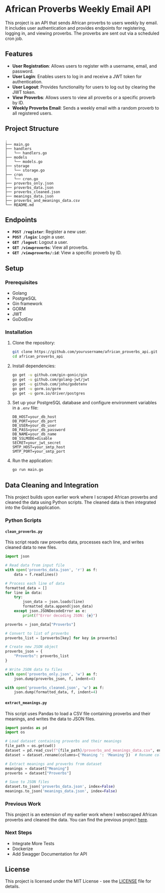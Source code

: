 # African Proverbs Weekly Email API

This project is an API that sends African proverbs to users weekly by email. It includes user authentication and provides endpoints for registering, logging in, and viewing proverbs. The proverbs are sent out via a scheduled cron job.

## Features

- **User Registration**: Allows users to register with a username, email, and password.
- **User Login**: Enables users to log in and receive a JWT token for authentication.
- **User Logout**: Provides functionality for users to log out by clearing the JWT token.
- **View Proverbs**: Allows users to view all proverbs or a specific proverb by ID.
- **Weekly Proverbs Email**: Sends a weekly email with a random proverb to all registered users.

## Project Structure

```
.
├── main.go
├── handlers
│   └── handlers.go
├── models
│   └── models.go
├── storage
│   └── storage.go
├── cron
│   └── cron.go
├── proverbs_only.json
├── proverbs_data.json
├── proverbs_cleaned.json
├── meanings_data.json
├── proverbs_and_meanings_data.csv
└── README.md
```

## Endpoints

- **`POST /register`**: Register a new user.
- **`POST /login`**: Login a user.
- **`GET /logout`**: Logout a user.
- **`GET /viewproverbs`**: View all proverbs.
- **`GET /viewproverbs/:id`**: View a specific proverb by ID.

## Setup

### Prerequisites

- Golang
- PostgreSQL
- Gin framework
- GORM
- JWT
- GoDotEnv

### Installation

1. Clone the repository:
    ```sh
    git clone https://github.com/yourusername/african_proverbs_api.git
    cd african_proverbs_api
    ```

2. Install dependencies:
    ```sh
    go get -u github.com/gin-gonic/gin
    go get -u github.com/golang-jwt/jwt
    go get -u github.com/joho/godotenv
    go get -u gorm.io/gorm
    go get -u gorm.io/driver/postgres
    ```

3. Set up your PostgreSQL database and configure environment variables in a `.env` file:
    ```
    DB_HOST=your_db_host
    DB_PORT=your_db_port
    DB_USER=your_db_user
    DB_PASS=your_db_password
    DB_NAME=your_db_name
    DB_SSLMODE=disable
    SECRET=your_jwt_secret
    SMTP_HOST=your_smtp_host
    SMTP_PORT=your_smtp_port
    ```

4. Run the application:
    ```sh
    go run main.go
    ```

## Data Cleaning and Integration

This project builds upon earlier work where I scraped African proverbs and cleaned the data using Python scripts. The cleaned data is then integrated into the Golang application.

### Python Scripts

#### `clean_proverbs.py`

This script reads raw proverbs data, processes each line, and writes cleaned data to new files.

```python
import json

# Read data from input file
with open('proverbs_data.json', 'r') as f:
    data = f.readlines()

# Process each line of data
formatted_data = []
for line in data:
    try:
        json_data = json.loads(line)
        formatted_data.append(json_data)
    except json.JSONDecodeError as e:
        print(f"Error decoding JSON: {e}")

proverbs = json_data["Proverbs"]

# Convert to list of proverbs
proverbs_list = [proverbs[key] for key in proverbs]

# Create new JSON object
proverbs_json = {
    "Proverbs": proverbs_list
}

# Write JSON data to files
with open('proverbs_only.json', 'w') as f:
    json.dump(proverbs_json, f, indent=4)

with open('proverbs_cleaned.json', 'w') as f:
    json.dump(formatted_data, f, indent=4)
```

#### `extract_meanings.py`

This script uses Pandas to load a CSV file containing proverbs and their meanings, and writes the data to JSON files.

```python
import pandas as pd
import os

# Load dataset containing proverbs and their meanings
file_path = os.getcwd()
dataset = pd.read_csv(f"{file_path}/proverbs_and_meanings_data.csv", encoding='cp1252')
dataset = dataset.rename(columns={'Meaning ': 'Meaning'})  # Rename column for consistency

# Extract meanings and proverbs from dataset
meanings = dataset["Meaning"]
proverbs = dataset["Proverbs"]

# Save to JSON files
dataset.to_json('proverbs_data.json', index=False)
meanings.to_json('meanings_data.json', index=False)
```

### Previous Work

This project is an extension of my earlier work where I webscraped African proverbs and cleaned the data. You can find the previous project [here]([https://github.com/venn](https://github.com/vennisabarfi/Proverb-Recommendation-Engine-Website/)).

### Next Steps
- Integrate More Tests
- Dockerize
- Add Swagger Documentation for API
  
## License

This project is licensed under the MIT License - see the [LICENSE](LICENSE) file for details.


